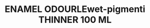 ---
title: "ENAMEL ODOURLEwet-pigmenti THINNER 100 ML"
price: 0 
desc: "Bez opisa"
img_path: "/assets/img/A.MIG-2019.jpg"
brand: AMMO
available: true
special_offer: false
new: false
soon: false
cat: "Weathering"
subcat: ""
subsubcat: "wet-pigmenti"
---